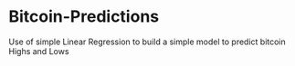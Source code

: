 # Bitcoin-Predictions
Use of simple Linear Regression to build a simple model to predict bitcoin Highs and Lows


